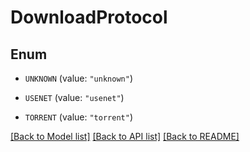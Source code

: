 # DownloadProtocol

## Enum


* `UNKNOWN` (value: `"unknown"`)

* `USENET` (value: `"usenet"`)

* `TORRENT` (value: `"torrent"`)


[[Back to Model list]](../README.md#documentation-for-models) [[Back to API list]](../README.md#documentation-for-api-endpoints) [[Back to README]](../README.md)


